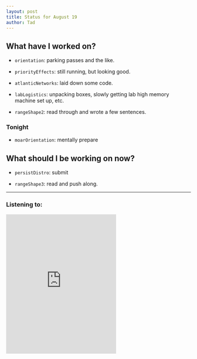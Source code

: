 ```yaml
---
layout: post 
title: Status for August 19 
author: Tad
---
```


## What have I worked on?

* `orientation`: parking passes and the like. 

* `priorityEffects`: still running, but looking good. 

* `atlanticNetworks`: laid down some code.

* `labLogistics`: unpacking boxes, slowly getting lab high memory machine set up, etc.

* `rangeShape2`: read through and wrote a few sentences.




### Tonight

* `moarOrientation`: mentally prepare




## What should I be working on now?

* `persistDistro`: submit

* `rangeShape3`: read and push along. 





--- 

### Listening to:

<iframe src='https://embed.spotify.com/?uri=spotify%3Atrack%3A7ofZgS5xDW0XodfjaXWvZG' width='300' height='380' frameborder='0' allowtransparency='true'></iframe>

<i class='fa fa-code' style='color:pink'></i>
